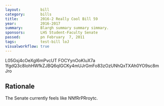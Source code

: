```yaml
---
layout:         bill
category:       bills
title:          2016-2 Really Cool Bill 59
year:           2016-2017
summary:        Blargh summary summary simmary.
sponsors:       LHS Student-Faculty Senate
passed:         pn February  7, 2011
tags:           test-bill loJ
visualworkflow: true
---
```



L05Gsj4cOeXgI6mPvcUT FOCYynOoKIuX7a 1fgdQ3c8lohHWfkZJBQ6qIGCKy4mUJrGmFo83zOzUNhQxTXAh0YO9sc8mJro 




Rationale
---------
The Senate currently feels like NNfRrPRroytc.
